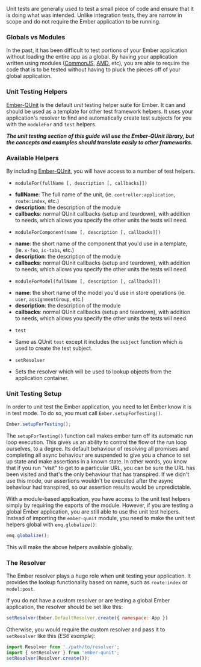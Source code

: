 Unit tests are generally used to test a small piece of code and ensure that it 
is doing what was intended. Unlike integration tests, they are narrow in scope 
and do not require the Ember application to be running.

### Globals vs Modules

In the past, it has been difficult to test portions of your Ember application 
without loading the entire app as a global. By having your application written 
using modules ([CommonJS], [AMD], etc), you are able to require the code that is 
to be tested without having to pluck the pieces off of your global application.

### Unit Testing Helpers

[Ember-QUnit] is the default *unit* testing helper suite for Ember. It can and 
should be used as a template for other test framework helpers. It uses your 
application's resolver to find and automatically create test subjects for you 
with the `moduleFor` and `test` helpers.

<!--
* [Ember-QUnit](https://github.com/rpflorence/ember-qunit) - Unit test helpers 
  written for QUnit
* [Ember-Mocha](#) - Unit test helpers written for Mocha (to be written)
* [Ember-Jasmine](#) - Unit test helpers written for Jasmine (to be written)
-->

***The unit testing section of this guide will use the Ember-QUnit library, but 
the concepts and examples should translate easily to other frameworks.***

### Available Helpers

By including [Ember-QUnit], you will have access to a number of test helpers.

* `moduleFor(fullName [, description [, callbacks]])`
 - **fullName**: The full name of the unit, (ie. `controller:application`, 
    `route:index`, etc.)
 - **description**: the description of the module
 - **callbacks**: normal QUnit callbacks (setup and teardown), with addition to 
    needs, which allows you specify the other units the tests will need.

* `moduleForComponent(name [, description [, callbacks]])`
 - **name**: the short name of the component that you'd use in a template, (ie. 
    `x-foo`, `ic-tabs`, etc.)
 - **description**: the description of the module
 - **callbacks**: normal QUnit callbacks (setup and teardown), with addition to 
    needs, which allows you specify the other units the tests will need.

* `moduleForModel(fullName [, description [, callbacks]])`
 - **name**: the short name of the model you'd use in store 
    operations (ie. `user`, `assignmentGroup`, etc.)
 - **description**: the description of the module
 - **callbacks**: normal QUnit callbacks (setup and teardown), with addition to 
    needs, which allows you specify the other units the tests will need.

* `test`
 - Same as QUnit `test` except it includes the `subject` function which is used
   to create the test subject.
* `setResolver`
 - Sets the resolver which will be used to lookup objects from the application 
   container.

### Unit Testing Setup

In order to unit test the Ember application, you need to let Ember know it is in 
test mode. To do so, you must call `Ember.setupForTesting()`.

```javascript
Ember.setupForTesting();
```

The `setupForTesting()` function call makes ember turn off its automatic run 
loop execution. This gives us an ability to control the flow of the run loop 
ourselves, to a degree. Its default behaviour of resolving all promises and 
completing all async behaviour are suspended to give you a chance to set up 
state and make assertions in a known state. In other words, you know that if you 
run "visit" to get to a particular URL, you can be sure the URL has been visited 
and that's the only behaviour that has transpired. If we didn't use this mode, 
our assertions wouldn't be executed after the async behaviour had transpired, so 
our assertion results would be unpredictable.

With a module-based application, you have access to the unit test helpers simply 
by requiring the exports of the module. However, if you are testing a global 
Ember application, you are still able to use the unit test helpers. Instead of 
importing the `ember-qunit` module, you need to make the unit test helpers 
global with `emq.globalize()`:

```javascript
emq.globalize();
```

This will make the above helpers available globally.

### The Resolver

The Ember resolver plays a huge role when unit testing your application. It 
provides the lookup functionality based on name, such as `route:index` or 
`model:post`.

If you do not have a custom resolver or are testing a global Ember application, 
the resolver should be set like this:

```javascript
setResolver(Ember.DefaultResolver.create({ namespace: App })
```

Otherwise, you would require the custom resolver and pass it to `setResolver` 
like this _(ES6 example)_:

```javascript
import Resolver from './path/to/resolver';
import { setResolver } from 'ember-qunit';
setResolver(Resolver.create());
```

[CommonJS]: http://wiki.commonjs.org/wiki/CommonJS  "CommonJS"
[AMD]: http://requirejs.org/docs/whyamd.html "AMD"
[Ember-QUnit]: https://github.com/rpflorence/ember-qunit "Ember QUnit"